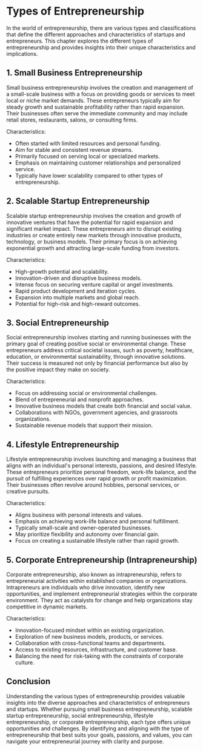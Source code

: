 Types of Entrepreneurship
==================================

In the world of entrepreneurship, there are various types and classifications that define the different approaches and characteristics of startups and entrepreneurs. This chapter explores the different types of entrepreneurship and provides insights into their unique characteristics and implications.

1\. Small Business Entrepreneurship
----------------------------------

Small business entrepreneurship involves the creation and management of a small-scale business with a focus on providing goods or services to meet local or niche market demands. These entrepreneurs typically aim for steady growth and sustainable profitability rather than rapid expansion. Their businesses often serve the immediate community and may include retail stores, restaurants, salons, or consulting firms.

Characteristics:

* Often started with limited resources and personal funding.
* Aim for stable and consistent revenue streams.
* Primarily focused on serving local or specialized markets.
* Emphasis on maintaining customer relationships and personalized service.
* Typically have lower scalability compared to other types of entrepreneurship.

2\. Scalable Startup Entrepreneurship
------------------------------------

Scalable startup entrepreneurship involves the creation and growth of innovative ventures that have the potential for rapid expansion and significant market impact. These entrepreneurs aim to disrupt existing industries or create entirely new markets through innovative products, technology, or business models. Their primary focus is on achieving exponential growth and attracting large-scale funding from investors.

Characteristics:

* High-growth potential and scalability.
* Innovation-driven and disruptive business models.
* Intense focus on securing venture capital or angel investments.
* Rapid product development and iteration cycles.
* Expansion into multiple markets and global reach.
* Potential for high-risk and high-reward outcomes.

3\. Social Entrepreneurship
--------------------------

Social entrepreneurship involves starting and running businesses with the primary goal of creating positive social or environmental change. These entrepreneurs address critical societal issues, such as poverty, healthcare, education, or environmental sustainability, through innovative solutions. Their success is measured not only by financial performance but also by the positive impact they make on society.

Characteristics:

* Focus on addressing social or environmental challenges.
* Blend of entrepreneurial and nonprofit approaches.
* Innovative business models that create both financial and social value.
* Collaborations with NGOs, government agencies, and grassroots organizations.
* Sustainable revenue models that support their mission.

4\. Lifestyle Entrepreneurship
-----------------------------

Lifestyle entrepreneurship involves launching and managing a business that aligns with an individual's personal interests, passions, and desired lifestyle. These entrepreneurs prioritize personal freedom, work-life balance, and the pursuit of fulfilling experiences over rapid growth or profit maximization. Their businesses often revolve around hobbies, personal services, or creative pursuits.

Characteristics:

* Aligns business with personal interests and values.
* Emphasis on achieving work-life balance and personal fulfillment.
* Typically small-scale and owner-operated businesses.
* May prioritize flexibility and autonomy over financial gain.
* Focus on creating a sustainable lifestyle rather than rapid growth.

5\. Corporate Entrepreneurship (Intrapreneurship)
------------------------------------------------

Corporate entrepreneurship, also known as intrapreneurship, refers to entrepreneurial activities within established companies or organizations. Intrapreneurs are individuals who drive innovation, identify new opportunities, and implement entrepreneurial strategies within the corporate environment. They act as catalysts for change and help organizations stay competitive in dynamic markets.

Characteristics:

* Innovation-focused mindset within an existing organization.
* Exploration of new business models, products, or services.
* Collaboration with cross-functional teams and departments.
* Access to existing resources, infrastructure, and customer base.
* Balancing the need for risk-taking with the constraints of corporate culture.

Conclusion
----------

Understanding the various types of entrepreneurship provides valuable insights into the diverse approaches and characteristics of entrepreneurs and startups. Whether pursuing small business entrepreneurship, scalable startup entrepreneurship, social entrepreneurship, lifestyle entrepreneurship, or corporate entrepreneurship, each type offers unique opportunities and challenges. By identifying and aligning with the type of entrepreneurship that best suits your goals, passions, and values, you can navigate your entrepreneurial journey with clarity and purpose.
